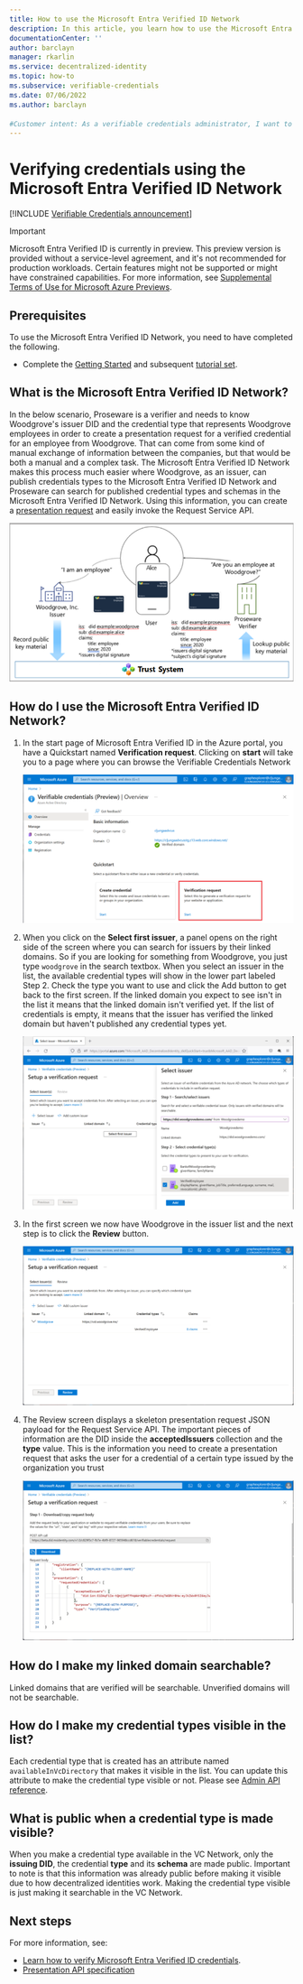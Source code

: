 ```yaml
---
title: How to use the Microsoft Entra Verified ID Network
description: In this article, you learn how to use the Microsoft Entra Verified ID Network to verify credentials
documentationCenter: ''
author: barclayn
manager: rkarlin
ms.service: decentralized-identity
ms.topic: how-to
ms.subservice: verifiable-credentials
ms.date: 07/06/2022
ms.author: barclayn

#Customer intent: As a verifiable credentials administrator, I want to configure verifying credentials from another party 
---
```


# Verifying credentials using the Microsoft Entra Verified ID Network

[!INCLUDE [Verifiable Credentials announcement](../../../includes/verifiable-credentials-brand.md)]

> [!IMPORTANT]
> Microsoft Entra Verified ID is currently in preview. This preview version is provided without a service-level agreement, and it's not recommended for production workloads. Certain features might not be supported or might have constrained capabilities.
> For more information, see [Supplemental Terms of Use for Microsoft Azure Previews](https://azure.microsoft.com/support/legal/preview-supplemental-terms/).

## Prerequisites

To use the Microsoft Entra Verified ID Network, you need to have completed the following.

- Complete the [Getting Started](get-started-verifiable-credentials.md) and subsequent [tutorial set](enable-your-tenant-verifiable-credentials.md).

## What is the Microsoft Entra Verified ID Network?

In the below scenario, Proseware is a verifier and needs to know Woodgrove's issuer DID and the credential type that represents Woodgrove employees in order to create a presentation request for a verified credential for an employee from Woodgrove. That can come from some kind of manual exchange of information between the companies, but that would be both a manual and a complex task. The Microsoft Entra Verified ID Network makes this process much easier where Woodgrove, as an issuer, can publish credentials types to the Microsoft Entra Verified ID Network and Proseware can search for published credential types and schemas in the Microsoft Entra Verified ID Network. Using this information, you can create a [presentation request](presentation-request-api.md#presentation-request-payload) and easily invoke the Request Service API. 
  
![microsoft-did-overview](media/decentralized-identifier-overview/did-overview.png)


## How do I use the Microsoft Entra Verified ID Network?

1. In the start page of Microsoft Entra Verified ID in the Azure portal, you have a Quickstart named **Verification request**. Clicking on **start** will take you to a page where you can browse the Verifiable Credentials Network

    ![VC Network Quickstart](media/how-to-use-vcnetwork/vcnetwork-quickstart.png)

1. When you click on the **Select first issuer**, a panel opens on the right side of the screen where you can search for issuers by their linked domains. So if you are looking for something from Woodgrove, you just type `woodgrove` in the search textbox. When you select an issuer in the list, the available credential types will show in the lower part labeled Step 2. Check the type you want to use and click the Add button to get back to the first screen. If the linked domain you expect to see isn't in the list it means that the linked domain isn't verified yet. If the list of credentials is empty, it means that the issuer has verified the linked domain but haven't published any credential types yet.

    ![VC Network Search and select](media/how-to-use-vcnetwork/vcnetwork-search-select.png)

1. In the first screen we now have Woodgrove in the issuer list and the next step is to click the **Review** button. 

    ![VC Network list of isuers](media/how-to-use-vcnetwork/vcnetwork-issuer-list.png)

1. The Review screen displays a skeleton presentation request JSON payload for the Request Service API. The important pieces of information are the DID inside the **acceptedIssuers** collection and the **type** value. This is the information you need to create a presentation request that asks the user for a credential of a certain type issued by the organization you trust

    ![VC Network issuers details](media/how-to-use-vcnetwork/vcnetwork-issuer-details.png)

## How do I make my linked domain searchable?

Linked domains that are verified will be searchable. Unverified domains will not be searchable.

## How do I make my credential types visible in the list?

Each credential type that is created has an attribute named `availableInVcDirectory` that makes it visible in the list. You can update this attribute to make the credential type visible or not. Please see [Admin API reference](admin-api.md#contract-type).

## What is public when a credential type is made visible?

When you make a credential type available in the VC Network, only the **issuing DID**, the credential **type** and its **schema** are made public. Important to note is that this information was already public before making it visible due to how decentralized identities work. Making the credential type visible is just making it searchable in the VC Network.  

## Next steps

For more information, see:

- [Learn how to verify Microsoft Entra Verified ID credentials](verifiable-credentials-configure-verifier.md).
- [Presentation API specification](presentation-request-api.md)